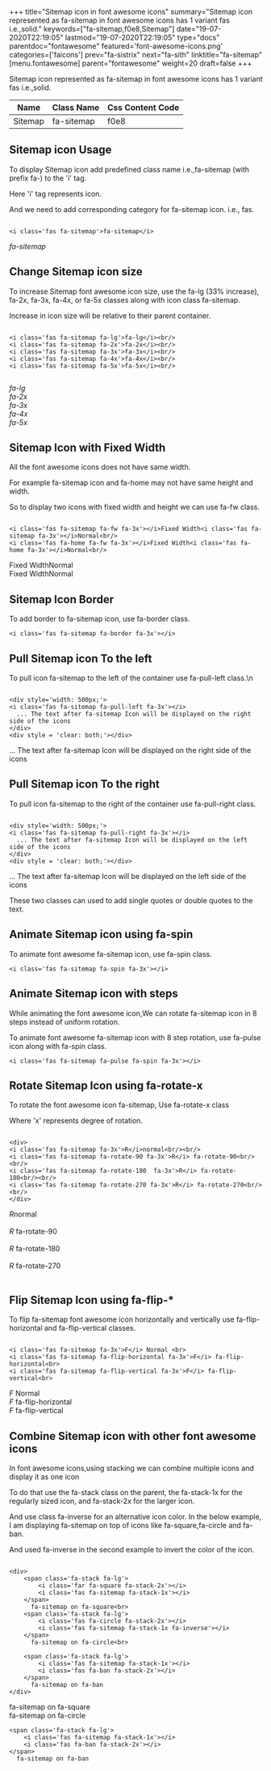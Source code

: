 +++
title="Sitemap icon in font awesome icons"
summary="Sitemap icon represented as fa-sitemap in font awesome icons has 1 variant fas i.e.,solid."
keywords=["fa-sitemap,f0e8,Sitemap"]
date="19-07-2020T22:19:05"
lastmod="19-07-2020T22:19:05"
type="docs"
parentdoc="fontawesome"
featured='font-awesome-icons.png'
categories=['faicons']
prev="fa-sistrix"
next="fa-sith"
linktitle="fa-sitemap"
[menu.fontawesome]
parent="fontawesome"
weight=20
draft=false
+++


Sitemap icon represented as fa-sitemap in font awesome icons has 1 variant fas i.e.,solid.

<div class='table-responsive'><table class='table'><thead><tr><th>Name</th><th>Class Name</th><th>Css Content Code</th></tr></thead><tbody><tr><td>Sitemap</td><td>fa-sitemap</td><td>f0e8</td></tr></tbody></table></div>



## Sitemap icon Usage

To display Sitemap icon add predefined class name i.e.,fa-sitemap (with prefix fa-) to the 'i' tag.

Here 'i' tag represents icon.

And we need to add corresponding category for fa-sitemap icon. i.e., fas.


```

<i class='fas fa-sitemap'>fa-sitemap</i>
```

<i class='fas fa-sitemap'>fa-sitemap</i>




## Change Sitemap icon size
To increase Sitemap font awesome icon size, use the fa-lg (33% increase), fa-2x, fa-3x, fa-4x, or fa-5x classes along with icon class fa-sitemap.

Increase in icon size will be relative to their parent container. 

```

<i class='fas fa-sitemap fa-lg'>fa-lg</i><br/>
<i class='fas fa-sitemap fa-2x'>fa-2x</i><br/>
<i class='fas fa-sitemap fa-3x'>fa-3x</i><br/>
<i class='fas fa-sitemap fa-4x'>fa-4x</i><br/>
<i class='fas fa-sitemap fa-5x'>fa-5x</i><br/>
            
```

<i class='fas fa-sitemap fa-lg'>fa-lg</i><br/>
<i class='fas fa-sitemap fa-2x'>fa-2x</i><br/>
<i class='fas fa-sitemap fa-3x'>fa-3x</i><br/>
<i class='fas fa-sitemap fa-4x'>fa-4x</i><br/>
<i class='fas fa-sitemap fa-5x'>fa-5x</i><br/>
            



## Sitemap Icon with Fixed Width 

All the font awesome icons does not have same width.

For example fa-sitemap icon and fa-home may not have same height and width.

So to display two icons with fixed width and height we can use fa-fw class.


```

<i class='fas fa-sitemap fa-fw fa-3x'></i>Fixed Width<i class='fas fa-sitemap fa-3x'></i>Normal<br/>
<i class='fas fa-home fa-fw fa-3x'></i>Fixed Width<i class='fas fa-home fa-3x'></i>Normal<br/>
```

<i class='fas fa-sitemap fa-fw fa-3x'></i>Fixed Width<i class='fas fa-sitemap fa-3x'></i>Normal<br/>
<i class='fas fa-home fa-fw fa-3x'></i>Fixed Width<i class='fas fa-home fa-3x'></i>Normal<br/>



## Sitemap Icon Border 

To add border to fa-sitemap icon, use fa-border class.


```
<i class='fas fa-sitemap fa-border fa-3x'></i>

```
<i class='fas fa-sitemap fa-border fa-3x'></i>





## Pull Sitemap icon To the left

To pull icon fa-sitemap to the left of the container use fa-pull-left class.\n

```

<div style='width: 500px;'>
<i class='fas fa-sitemap fa-pull-left fa-3x'></i>
  ... The text after fa-sitemap Icon will be displayed on the right side of the icons
</div>
<div style = 'clear: both;'></div>
```

<div style='width: 500px;'>
<i class='fas fa-sitemap fa-pull-left fa-3x'></i>
  ... The text after fa-sitemap Icon will be displayed on the right side of the icons
</div>
<div style = 'clear: both;'></div>




## Pull Sitemap icon To the right
To pull icon fa-sitemap to the right of the container use fa-pull-right class.

```

<div style='width: 500px;'>
<i class='fas fa-sitemap fa-pull-right fa-3x'></i>
  ... The text after fa-sitemap Icon will be displayed on the left side of the icons
</div>
<div style = 'clear: both;'></div>
```

<div style='width: 500px;'>
<i class='fas fa-sitemap fa-pull-right fa-3x'></i>
  ... The text after fa-sitemap Icon will be displayed on the left side of the icons
</div>
<div style = 'clear: both;'></div>

These two classes can used to add single quotes or double quotes to the text.


## Animate Sitemap icon using fa-spin
To animate font awesome fa-sitemap icon, use fa-spin class.

```
<i class='fas fa-sitemap fa-spin fa-3x'></i>
```
<i class='fas fa-sitemap fa-spin fa-3x'></i>




## Animate Sitemap icon with steps
While animating the font awesome icon,We can rotate fa-sitemap icon in 8 steps instead of uniform rotation.

To animate font awesome fa-sitemap icon with 8 step rotation, use fa-pulse icon along with fa-spin class.


```
<i class='fas fa-sitemap fa-pulse fa-spin fa-3x'></i>

```
<i class='fas fa-sitemap fa-pulse fa-spin fa-3x'></i>





## Rotate Sitemap Icon using fa-rotate-x
To rotate the font awesome icon fa-sitemap, Use fa-rotate-x class

Where 'x' represents degree of rotation.


```

<div>
<i class='fas fa-sitemap fa-3x'>R</i>normal<br/><br/>
<i class='fas fa-sitemap fa-rotate-90 fa-3x'>R</i> fa-rotate-90<br/><br/> 
<i class='fas fa-sitemap fa-rotate-180  fa-3x'>R</i> fa-rotate-180<br/><br/> 
<i class='fas fa-sitemap fa-rotate-270 fa-3x'>R</i> fa-rotate-270<br/><br/>
</div>
```

<div>
<i class='fas fa-sitemap fa-3x'>R</i>normal<br/><br/>
<i class='fas fa-sitemap fa-rotate-90 fa-3x'>R</i> fa-rotate-90<br/><br/> 
<i class='fas fa-sitemap fa-rotate-180  fa-3x'>R</i> fa-rotate-180<br/><br/> 
<i class='fas fa-sitemap fa-rotate-270 fa-3x'>R</i> fa-rotate-270<br/><br/>
</div>




## Flip Sitemap Icon using fa-flip-*
To flip fa-sitemap font awesome icon horizontally and vertically use fa-flip-horizontal and fa-flip-vertical classes. 

```

<i class='fas fa-sitemap fa-3x'>F</i> Normal <br>
<i class='fas fa-sitemap fa-flip-horizontal fa-3x'>F</i> fa-flip-horizontal<br>
<i class='fas fa-sitemap fa-flip-vertical fa-3x'>F</i> fa-flip-vertical<br>
```

<i class='fas fa-sitemap fa-3x'>F</i> Normal <br>
<i class='fas fa-sitemap fa-flip-horizontal fa-3x'>F</i> fa-flip-horizontal<br>
<i class='fas fa-sitemap fa-flip-vertical fa-3x'>F</i> fa-flip-vertical<br>




## Combine Sitemap icon with other font awesome icons
In font awesome icons,using stacking we can combine multiple icons and display it as one icon 

To do that use the fa-stack class on the parent, the fa-stack-1x for the regularly sized icon, and fa-stack-2x for the larger icon.

And use class fa-inverse for an alternative icon color. 
In the below example, I am displaying fa-sitemap on top of icons like fa-square,fa-circle and fa-ban.

And used fa-inverse in the second example to invert the color of the icon.

```

<div>
    <span class='fa-stack fa-lg'>
        <i class='far fa-square fa-stack-2x'></i>
        <i class='fas fa-sitemap fa-stack-1x'></i>
    </span>
      fa-sitemap on fa-square<br>
    <span class='fa-stack fa-lg'>
        <i class='fas fa-circle fa-stack-2x'></i>
        <i class='fas fa-sitemap fa-stack-1x fa-inverse'></i>
    </span>
      fa-sitemap on fa-circle<br>

    <span class='fa-stack fa-lg'>
        <i class='fas fa-sitemap fa-stack-1x'></i>
        <i class='fas fa-ban fa-stack-2x'></i>
    </span>
      fa-sitemap on fa-ban
</div>
```

<div>
    <span class='fa-stack fa-lg'>
        <i class='far fa-square fa-stack-2x'></i>
        <i class='fas fa-sitemap fa-stack-1x'></i>
    </span>
      fa-sitemap on fa-square<br>
    <span class='fa-stack fa-lg'>
        <i class='fas fa-circle fa-stack-2x'></i>
        <i class='fas fa-sitemap fa-stack-1x fa-inverse'></i>
    </span>
      fa-sitemap on fa-circle<br>

    <span class='fa-stack fa-lg'>
        <i class='fas fa-sitemap fa-stack-1x'></i>
        <i class='fas fa-ban fa-stack-2x'></i>
    </span>
      fa-sitemap on fa-ban
</div>







